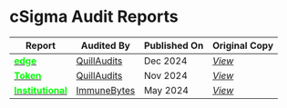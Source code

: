 # cSigma Audit Reports

|<b>Report</b>|Audited By|Published On|Original Copy|
|-------------|----------|------------|-------------|
|[<b style="color: #00ff00;">edge</b>](./cSigma%20Edge%20Audit%20Report%20-%20QuillAudits.pdf)|[QuillAudits](https://www.quillaudits.com/)|Dec 2024|[*View*](https://github.com/Quillhash/QuillAudit_Reports/blob/master/Csigma%20Smart%20Contract%20Audit%20Report%20-%20QuillAudits.pdf)|
|[<b style="color: #00ff00;">Token</b>](./cSigma%20Token%20Audit%20Report%20-%20QuillAudits.pdf)|[QuillAudits](https://www.quillaudits.com/)|Nov 2024|[*View*](https://github.com/Quillhash/QuillAudit_Reports/blob/master/Csigma%20Token%20Contract%20Audit%20Report%20-%20QuillAudits.pdf)|
|[<b style="color: #00ff00;">Institutional</b>](./cSigma%20Institutional%20Audit%20Report%20-%20Immunebytes.pdf)|[ImmuneBytes](https://www.immunebytes.com/)|May 2024|[*View*](https://github.com/ImmuneBytes-Security-Audit/Smart-Contract-Audit-Reports/blob/main/cSigma%20Finance/cSigma%20Finance%20-%20Final%20Audit%20Report%20.pdf)|
